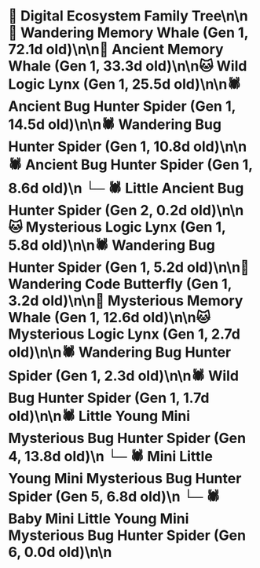 # 🌳 Digital Ecosystem Family Tree\n\n🐋 Wandering Memory Whale (Gen 1, 72.1d old)\n\n🐋 Ancient Memory Whale (Gen 1, 33.3d old)\n\n🐱 Wild Logic Lynx (Gen 1, 25.5d old)\n\n🕷️ Ancient Bug Hunter Spider (Gen 1, 14.5d old)\n\n🕷️ Wandering Bug Hunter Spider (Gen 1, 10.8d old)\n\n🕷️ Ancient Bug Hunter Spider (Gen 1, 8.6d old)\n  └─ 🕷️ Little Ancient Bug Hunter Spider (Gen 2, 0.2d old)\n\n🐱 Mysterious Logic Lynx (Gen 1, 5.8d old)\n\n🕷️ Wandering Bug Hunter Spider (Gen 1, 5.2d old)\n\n🦋 Wandering Code Butterfly (Gen 1, 3.2d old)\n\n🐋 Mysterious Memory Whale (Gen 1, 12.6d old)\n\n🐱 Mysterious Logic Lynx (Gen 1, 2.7d old)\n\n🕷️ Wandering Bug Hunter Spider (Gen 1, 2.3d old)\n\n🕷️ Wild Bug Hunter Spider (Gen 1, 1.7d old)\n\n🕷️ Little Young Mini Mysterious Bug Hunter Spider (Gen 4, 13.8d old)\n  └─ 🕷️ Mini Little Young Mini Mysterious Bug Hunter Spider (Gen 5, 6.8d old)\n    └─ 🕷️ Baby Mini Little Young Mini Mysterious Bug Hunter Spider (Gen 6, 0.0d old)\n\n